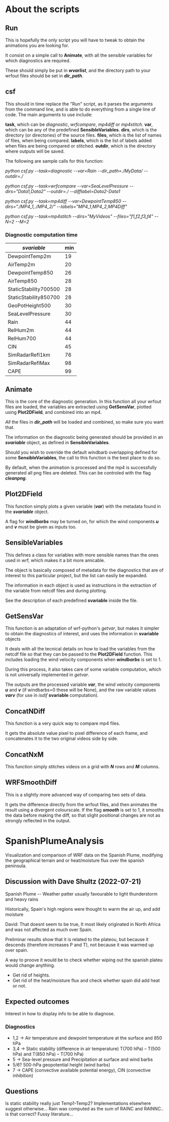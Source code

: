 # About the scripts

## Run
This is hopefully the only script you will have to tweak to obtain the animations you are looking for.

It consist on a simple call to **Animate**, with all the sensible variables for which diagnostics are required.

These should simply be put in ***wvarlist***, and the directory path to your wrfout files should be set in ***dir_path***.

## csf
This should in time replace the "Run" script, as it parses the arguments from the command line, and is able to do everything from a single line of code.
The main arguments to use include:

**task**, which can be *diagnostic*, *wrfcompare*, *mp4diff* or *mp4stitch*.
**var**, which can be any of the predefined **SensibleVariables**.
**dirs**, which is the directory (or directories) of the source files.
**files**, which is the list of names of files, when being compared.
**labels**, which is the list of labels added when files are being compared or stitched.
**outdir**, which is the directory where outputs will be saved.

The following are sample calls for this function:

*python csf.py --task=diagnostic --var=Rain --dir_path=./MyData/ --outdir=./*

*python csf.py --task=wrfcompare --var=SeaLevelPressure --dirs="Data1,Data2" --outdir=./ --difflabel=Data2-Data1*

*python csf.py --task=mp4diff --var=DewpointTemp850 --dirs="./MP4_1,./MP4_2/" --labels="MP4_1,MP4_2,MP4Diff"*

*python csf.py --task=mp4stitch --dirs="MyVideos" --files="f1,f2,f3,f4" --N=2 --M=2*

### Diagnostic computation time
|    ***svariable***    |   min   |
| --------------------- | ------- |
| DewpointTemp2m        |   19    |
| AirTemp2m             |   20    |
| DewpointTemp850       |   26    |
| AirTemp850            |   28    |
| StaticStability700500 |   28    |
| StaticStability850700 |   28    |
| GeoPotHeight500       |   30    |
| SeaLevelPressure      |   30    |
| Rain                  |   44    |
| RelHum2m              |   44    |
| RelHum700             |   44    |
| CIN                   |   45    |
| SimRadarRefl1km       |   76    |
| SimRadarReflMax       |   98    |
| CAPE                  |   99    |

## Animate
This is the core of the diagnostic generation.
In this function all your wrfout files are loaded, the variables are extracted using **GetSensVar**, plotted using **Plot2DField**, and combined into an mp4.

*All* the files in ***dir_path*** will be loaded and combined, so make sure you want that.

The information on the diagnostic being generated should be provided in an ***svariable*** object, as defined in **SensibleVariables**.

Should you wish to override the default windbarb overlapping defined for some **SensibleVariables**, the call to this function is the best place to do so.

By default, when the animation is processed and the mp4 is successfully generated all png files are deleted. This can be controled with the flag ***cleanpng***.

## Plot2DField
This function simply plots a given variable (***var***) with the metadata found in the ***svariable*** object.

A flag for ***windbarbs*** may be turned on, for which the wind components ***u*** and ***v*** must be given as inputs too.

## SensibleVariables
This defines a class for variables with more sensible names than the ones used in wrf, which makes it a bit more amicable.

The object is basically composed of metadata for the diagnostics that are of interest to this particular project, but the list can easily be expanded.

The information in each object is used as instructions in the extraction of the variable from netcdf files and during plotting.

See the description of each predefined **svariable** inside the file.

## GetSensVar
This function is an adaptation of wrf-python's *getvar*, but makes it simpler to obtain the diagnostics of interest, and uses the information in **svariable** objects

It deals with all the tecnical details on how to load the variables from the netcdf file so that they can be passed to the **Plot2DField** function.
This includes loading the wind velocity components when ***windbarbs*** is set to 1.

During this process, it also takes care of some variable computation, which is not universally implemented in *getvar*.

The outputs are the processed variable ***var***, the wind velocity components ***u*** and ***v*** (if windbarbs=0 these will be None), and the raw variable values ***varv*** (for use in *isdif* **svariable** computation).

## ConcatNDiff
This function is a very quick way to compare mp4 files. 

It  gets the absolute value pixel to pixel difference of each frame, and concatenates it to the two original videos side by side.

## ConcatNxM
This function simply stitches videos on a grid with ***N*** rows and ***M*** columns.

## WRFSmoothDiff
This is a slightly more advanced way of comparing two sets of data.

It gets the difference directly from the wrfout files, and then animates the result using a divergent colourscale.
If the flag ***smooth*** is set to 1, it smooths the data before making the diff, so that slight positional changes are not as strongly reflected in the output.




# SpanishPlumeAnalysis
Visualization and comparison of WRF data on the Spanish Plume, modifying the geographical terrain and or heat/moisture flux over the spanish peninsula.

## Discussion with Dave Shultz (2022-07-21)
Spanish Plume -- Weather patter usually favourable to light thunderstorm and heavy rains

Historically, Spain's high regions were thought to warm the air up, and add moisture

David: That doesnt seem to be true, It most likely originated in North Africa and was not affected as much over Spain.

Preliminar results show that it is related to the plateou, but because it descends (therefore increases P and T), not because it was warmed up over spain.

A way to proove it would be to check whether wiping out the spanish plateu would change anything.

- Get rid of heights.
- Get rid of the heat/moisture flux and check whether spain did add heat or not.


## Expected outcomes
Interest in how to display info to be able to diagnose.

### Diagnostics

- 1,2 -> Air temperature and dewpoint temperature at the surface and 850 hPa
- 3,4 -> Static stability (difference in air temperature) T(700 hPa) – T(500 hPa) and T(850 hPa) – T(700 hPa)
- 5 ->   Sea-level pressure and Precipitation at surface and wind barbs
- 5/6?   500-hPa geopotential height (wind barbs)
- 7 ->   CAPE (convective available potential energy), CIN (convective inhibition)


## Questions
Is static stability really just Temp1-Temp2? Implementations elsewhere suggest otherwise...
Rain was computed as the sum of RAINC and RAINNC.. is that correct? Fussy literature...